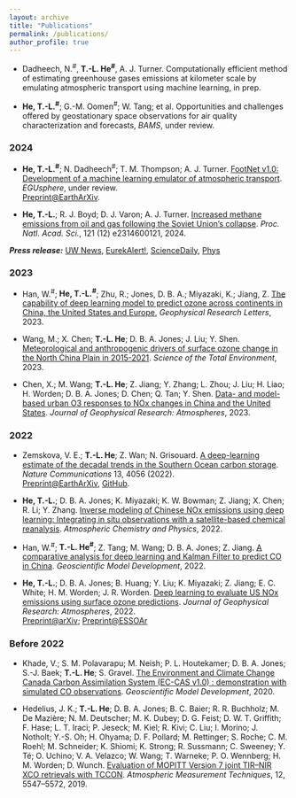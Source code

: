 ```yaml
---
layout: archive
title: "Publications"
permalink: /publications/
author_profile: true
---
```


* Dadheech, N.<sup>#</sup>, **T.-L. He<sup>#</sup>**, A. J. Turner. Computationally efficient method of estimating greenhouse gases emissions at kilometer scale by emulating atmospheric transport using machine learning, in prep.<br />

* **He, T.-L.<sup>#</sup>**; G.-M. Oomen<sup>#</sup>; W. Tang; et al. Opportunities and challenges offered by geostationary space observations for air quality characterization and forecasts, <em>BAMS</em>, under review. <br />

### 2024

* **He, T.-L.<sup>#</sup>**; N. Dadheech<sup>#</sup>; T. M. Thompson; A. J. Turner. [FootNet v1.0: Development of a machine learning emulator of atmospheric transport](https://egusphere.copernicus.org/preprints/2024/egusphere-2024-1526/#discussion). <em>EGUsphere</em>, under review.<br />
[Preprint@EarthArXiv](https://doi.org/10.31223/X5197G). <br />

* **He, T.-L.**; R. J. Boyd; D. J. Varon; A. J. Turner. [Increased methane emissions from oil and gas following the Soviet Union’s collapse](https://www.pnas.org/doi/10.1073/pnas.2314600121). <em>Proc. Natl. Acad. Sci.</em>, 121 (12) e2314600121, 2024.<br />

**<em>Press release:</em>** [UW News](https://www.washington.edu/news/2024/03/12/ai-analysis-of-historical-satellite-images-show-ussr-collapse-in-1990s-increased-methane-emissions-despite-lower-oil-and-gas-production/),  [EurekAlert!](https://www.eurekalert.org/news-releases/1037434),  [ScienceDaily](https://www.sciencedaily.com/releases/2024/03/240312221011.htm),  [Phys](https://phys.org/news/2024-03-ai-analysis-satellite-images-1990s.html)<br />

### 2023

* Han, W.<sup>#</sup>; **He, T.-L.<sup>#</sup>**; Zhu, R.; Jones, D. B. A.; Miyazaki, K.; Jiang, Z. [The capability of deep learning model to predict ozone across continents in China, the United States and Europe](https://doi.org/10.1029/2023GL104928), <em>Geophysical Research Letters</em>, 2023. <br />

* Wang, M.; X. Chen; **T.-L. He**; D. B. A. Jones; J. Liu; Y. Shen. [Meteorological and anthropogenic drivers of surface ozone change in the North China Plain in 2015-2021](https://doi.org/10.1016/j.scitotenv.2023.167763). <em>Science of the Total Environment</em>, 2023.<br />

* Chen, X.; M. Wang; **T.-L. He**; Z. Jiang; Y. Zhang; L. Zhou; J. Liu; H. Liao; H. Worden; D. B. A. Jones; D. Chen; Q. Tan; Y. Shen. [Data- and model-based urban O3 responses to NOx changes in China and the United States](https://doi.org/10.1029/2022JD038228). <em>Journal of Geophysical Research: Atmospheres</em>, 2023.

### 2022 

* Zemskova, V. E.; **T.-L. He**; Z. Wan; N. Grisouard. [A deep-learning estimate of the decadal trends in the Southern Ocean carbon storage](https://www.nature.com/articles/s41467-022-31560-5). <em>Nature Communications</em> 13, 4056 (2022).<br />
[Preprint@EarthArXiv](https://doi.org/10.31223/X52603), [GitHub](https://github.com/tailonghe/Southern_Ocean_Carbon). <br />


* **He, T.-L.**; D. B. A. Jones; K. Miyazaki; K. W. Bowman; Z. Jiang; X. Chen; R. Li; Y. Zhang. [Inverse modeling of Chinese NOx emissions using deep learning: Integrating in situ observations with a satellite-based chemical reanalysis](https://acp.copernicus.org/articles/22/14059/2022/acp-22-14059-2022.html). <em>Atmospheric Chemistry and Physics</em>, 2022.<br /> 


* Han, W.<sup>#</sup>; **T.-L. He<sup>#</sup>**; Z. Tang; M. Wang; D. B. A. Jones; Z. Jiang. [A comparative analysis for deep learning and Kalman Filter to predict CO in China](https://gmd.copernicus.org/preprints/gmd-2021-420/). <em>Geoscientific Model Development</em>, 2022.<br />


* **He, T.-L.**; D. B. A. Jones; B. Huang; Y. Liu; K. Miyazaki; Z. Jiang; E. C. White; H. M. Worden; J. R. Worden. [Deep learning to evaluate US NOx emissions using surface ozone predictions](https://agupubs.onlinelibrary.wiley.com/doi/10.1029/2021JD035597). <em>Journal of Geophysical Research: Atmospheres</em>, 2022. <br />
[Preprint@arXiv](https://arxiv.org/abs/1908.05841); [Preprint@ESSOAr](https://www.essoar.org/doi/abs/10.1002/essoar.10507761.1) 

### Before 2022

* Khade, V.; S. M. Polavarapu; M. Neish; P. L. Houtekamer; D. B. A. Jones; S.-J. Baek; **T.-L. He**; S. Gravel. [The Environment and Climate Change Canada Carbon Assimilation System (EC-CAS v1.0) : demonstration with simulated CO observations](https://gmd.copernicus.org/preprints/gmd-2020-219/). <em>Geoscientific Model Development</em>, 2020.

* Hedelius, J. K.; **T.-L. He**; D. B. A. Jones; B. C. Baier; R. R. Buchholz; M. De Mazière; N. M. Deutscher; M. K. Dubey; D. G. Feist; D. W. T. Griffith; F. Hase; L. T. Iraci; P. Jeseck; M. Kiel; R. Kivi; C. Liu; I. Morino; J. Notholt; Y.-S. Oh; H. Ohyama; D. F. Pollard; M. Rettinger; S. Roche; C. M. Roehl; M. Schneider; K. Shiomi; K. Strong; R. Sussmann; C. Sweeney; Y. Té; O. Uchino; V. A. Velazco; W. Wang; T. Warneke; P. O. Wennberg; H. M. Worden; D. Wunch. [Evaluation of MOPITT Version 7 joint TIR–NIR XCO retrievals with TCCON](https://doi.org/10.5194/amt-12-5547-2019). <em>Atmospheric Measurement Techniques</em>, 12, 5547–5572, 2019.




<!--- <h3><em>You can also find my articles on <u><a href="https://scholar.google.com/citations?user=rfFLRuQAAAAJ&hl=en">my Google Scholar profile</a>.</u></em></h3> --->

